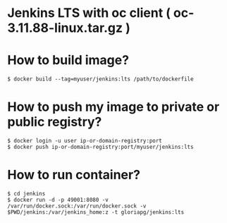 # Jenkins LTS with oc client ( oc-3.11.88-linux.tar.gz )

# How to build image?
```{r, engine='bash', count_lines}
$ docker build --tag=myuser/jenkins:lts /path/to/dockerfile
```

# How to push my image to private or public registry?
```{r, engine='bash', count_lines}
$ docker login -u user ip-or-domain-registry:port
$ docker push ip-or-domain-registry:port/myuser/jenkins:lts
```

# How to run container?
```{r, engine='bash', count_lines}
$ cd jenkins
$ docker run -d -p 49001:8080 -v /var/run/docker.sock:/var/run/docker.sock -v $PWD/jenkins:/var/jenkins_home:z -t gloriapg/jenkins:lts
```
